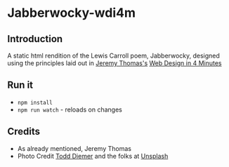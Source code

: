 # Jabberwocky-wdi4m

## Introduction

A static html rendition of the Lewis Carroll poem, Jabberwocky, designed using the principles laid out in [Jeremy Thomas's](http://jgthms.com/) [Web Design in 4 Minutes](http://jgthms.com/web-design-in-4-minutes/)

## Run it

 - `npm install`
 - `npm run watch` - reloads on changes

## Credits

 - As already mentioned, Jeremy Thomas
 - Photo Credit [Todd Diemer](https://unsplash.com/@todd_diemer) and the folks at [Unsplash](https://unsplash.com)


